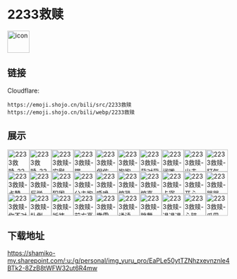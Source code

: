 # 2233救赎
<img src="https://emoji.shojo.cn/bili/src/2233救赎/icon.png" width="50" height="50" alt="icon">

## 链接
Cloudflare:
```
https://emoji.shojo.cn/bili/src/2233救赎
https://emoji.shojo.cn/bili/webp/2233救赎
```
## 展示
<img src="https://emoji.shojo.cn/bili/src/2233救赎/2233救赎-22优雅.png" width="50" height="50" alt="2233救赎-22优雅"><img src="https://emoji.shojo.cn/bili/src/2233救赎/2233救赎-33优雅.png" width="50" height="50" alt="2233救赎-33优雅"><img src="https://emoji.shojo.cn/bili/src/2233救赎/2233救赎-安慰.png" width="50" height="50" alt="2233救赎-安慰"><img src="https://emoji.shojo.cn/bili/src/2233救赎/2233救赎-摆pose.png" width="50" height="50" alt="2233救赎-摆pose"><img src="https://emoji.shojo.cn/bili/src/2233救赎/2233救赎-保佑.png" width="50" height="50" alt="2233救赎-保佑"><img src="https://emoji.shojo.cn/bili/src/2233救赎/2233救赎-抱抱.png" width="50" height="50" alt="2233救赎-抱抱"><img src="https://emoji.shojo.cn/bili/src/2233救赎/2233救赎-背对背.png" width="50" height="50" alt="2233救赎-背对背"><img src="https://emoji.shojo.cn/bili/src/2233救赎/2233救赎-闭嘴.png" width="50" height="50" alt="2233救赎-闭嘴"><img src="https://emoji.shojo.cn/bili/src/2233救赎/2233救赎-出击.png" width="50" height="50" alt="2233救赎-出击"><img src="https://emoji.shojo.cn/bili/src/2233救赎/2233救赎-打气.png" width="50" height="50" alt="2233救赎-打气"><img src="https://emoji.shojo.cn/bili/src/2233救赎/2233救赎-点赞.png" width="50" height="50" alt="2233救赎-点赞"><img src="https://emoji.shojo.cn/bili/src/2233救赎/2233救赎-反弹.png" width="50" height="50" alt="2233救赎-反弹"><img src="https://emoji.shojo.cn/bili/src/2233救赎/2233救赎-犯困.png" width="50" height="50" alt="2233救赎-犯困"><img src="https://emoji.shojo.cn/bili/src/2233救赎/2233救赎-公主抱.png" width="50" height="50" alt="2233救赎-公主抱"><img src="https://emoji.shojo.cn/bili/src/2233救赎/2233救赎-呼唤.png" width="50" height="50" alt="2233救赎-呼唤"><img src="https://emoji.shojo.cn/bili/src/2233救赎/2233救赎-惊恐.png" width="50" height="50" alt="2233救赎-惊恐"><img src="https://emoji.shojo.cn/bili/src/2233救赎/2233救赎-惊喜.png" width="50" height="50" alt="2233救赎-惊喜"><img src="https://emoji.shojo.cn/bili/src/2233救赎/2233救赎-卡密.png" width="50" height="50" alt="2233救赎-卡密"><img src="https://emoji.shojo.cn/bili/src/2233救赎/2233救赎-开心.png" width="50" height="50" alt="2233救赎-开心"><img src="https://emoji.shojo.cn/bili/src/2233救赎/2233救赎-哭哭.png" width="50" height="50" alt="2233救赎-哭哭"><img src="https://emoji.shojo.cn/bili/src/2233救赎/2233救赎-你不对劲.png" width="50" height="50" alt="2233救赎-你不对劲"><img src="https://emoji.shojo.cn/bili/src/2233救赎/2233救赎-扑倒.png" width="50" height="50" alt="2233救赎-扑倒"><img src="https://emoji.shojo.cn/bili/src/2233救赎/2233救赎-祈祷.png" width="50" height="50" alt="2233救赎-祈祷"><img src="https://emoji.shojo.cn/bili/src/2233救赎/2233救赎-前方高能.png" width="50" height="50" alt="2233救赎-前方高能"><img src="https://emoji.shojo.cn/bili/src/2233救赎/2233救赎-撒雪.png" width="50" height="50" alt="2233救赎-撒雪"><img src="https://emoji.shojo.cn/bili/src/2233救赎/2233救赎-诵读.png" width="50" height="50" alt="2233救赎-诵读"><img src="https://emoji.shojo.cn/bili/src/2233救赎/2233救赎-跳舞.png" width="50" height="50" alt="2233救赎-跳舞"><img src="https://emoji.shojo.cn/bili/src/2233救赎/2233救赎-退退退.png" width="50" height="50" alt="2233救赎-退退退"><img src="https://emoji.shojo.cn/bili/src/2233救赎/2233救赎-心碎.png" width="50" height="50" alt="2233救赎-心碎"><img src="https://emoji.shojo.cn/bili/src/2233救赎/2233救赎-爪巴.png" width="50" height="50" alt="2233救赎-爪巴">

## 下载地址

https://shamiko-my.sharepoint.com/:u:/g/personal/img_yuru_pro/EaPLe50ytTZNhzxevnznle4BTk2-8ZzB8tWFW32ut6R4mw